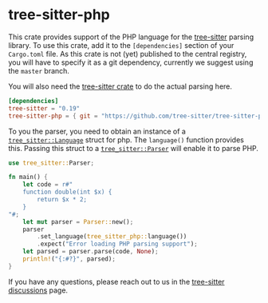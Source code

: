 # tree-sitter-php

This crate provides support of the PHP language for the [tree-sitter][] parsing library. To use this crate, add it to
the `[dependencies]` section of your
`Cargo.toml` file. As this crate is not (yet) published to the central registry, you will have to specify it as a git
dependency, currently we suggest using the `master` branch.

You will also need the [tree-sitter crate][] to do the actual parsing here.

``` toml
[dependencies]
tree-sitter = "0.19"
tree-sitter-php = { git = "https://github.com/tree-sitter/tree-sitter-php.git", branch = "master }
```

To you the parser, you need to obtain an instance of a [`tree_sitter::Language`][Language] struct for php.
The `language()` function provides this.
Passing this struct to a [`tree_sitter::Parser`][Parser] will enable it to parse PHP.

``` rust
use tree_sitter::Parser;

fn main() {
    let code = r#"
    function double(int $x) {
        return $x * 2;
    }
"#;
    let mut parser = Parser::new();
    parser
        .set_language(tree_sitter_php::language())
        .expect("Error loading PHP parsing support");
    let parsed = parser.parse(code, None);
    println!("{:#?}", parsed);
}
```

If you have any questions, please reach out to us in the [tree-sitter discussions] page.

[Language]: https://docs.rs/tree-sitter/*/tree_sitter/struct.Language.html

[Parser]: https://docs.rs/tree-sitter/*/tree_sitter/struct.Parser.html

[tree-sitter]: https://tree-sitter.github.io/

[tree-sitter crate]: https://crates.io/crates/tree-sitter

[tree-sitter discussions]: https://github.com/tree-sitter/tree-sitter/discussions

